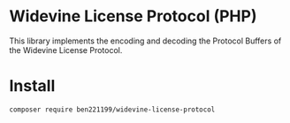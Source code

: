 # Widevine License Protocol (PHP)

This library implements the encoding and decoding the Protocol Buffers of the Widevine License Protocol.

# Install

```shell
composer require ben221199/widevine-license-protocol
``` 